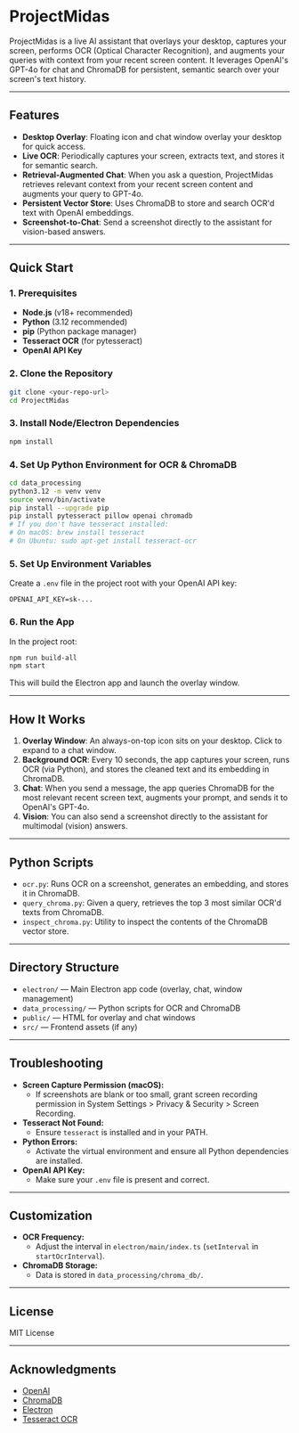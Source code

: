 # ProjectMidas

ProjectMidas is a live AI assistant that overlays your desktop, captures your screen, performs OCR (Optical Character Recognition), and augments your queries with context from your recent screen content. It leverages OpenAI's GPT-4o for chat and ChromaDB for persistent, semantic search over your screen's text history.

---

## Features

- **Desktop Overlay**: Floating icon and chat window overlay your desktop for quick access.
- **Live OCR**: Periodically captures your screen, extracts text, and stores it for semantic search.
- **Retrieval-Augmented Chat**: When you ask a question, ProjectMidas retrieves relevant context from your recent screen content and augments your query to GPT-4o.
- **Persistent Vector Store**: Uses ChromaDB to store and search OCR'd text with OpenAI embeddings.
- **Screenshot-to-Chat**: Send a screenshot directly to the assistant for vision-based answers.

---

## Quick Start

### 1. Prerequisites

- **Node.js** (v18+ recommended)
- **Python** (3.12 recommended)
- **pip** (Python package manager)
- **Tesseract OCR** (for pytesseract)
- **OpenAI API Key**

### 2. Clone the Repository

```bash
git clone <your-repo-url>
cd ProjectMidas
```

### 3. Install Node/Electron Dependencies

```bash
npm install
```

### 4. Set Up Python Environment for OCR & ChromaDB

```bash
cd data_processing
python3.12 -m venv venv
source venv/bin/activate
pip install --upgrade pip
pip install pytesseract pillow openai chromadb
# If you don't have tesseract installed:
# On macOS: brew install tesseract
# On Ubuntu: sudo apt-get install tesseract-ocr
```

### 5. Set Up Environment Variables

Create a `.env` file in the project root with your OpenAI API key:

```
OPENAI_API_KEY=sk-...
```

### 6. Run the App

In the project root:

```bash
npm run build-all
npm start
```

This will build the Electron app and launch the overlay window.

---

## How It Works

1. **Overlay Window**: An always-on-top icon sits on your desktop. Click to expand to a chat window.
2. **Background OCR**: Every 10 seconds, the app captures your screen, runs OCR (via Python), and stores the cleaned text and its embedding in ChromaDB.
3. **Chat**: When you send a message, the app queries ChromaDB for the most relevant recent screen text, augments your prompt, and sends it to OpenAI's GPT-4o.
4. **Vision**: You can also send a screenshot directly to the assistant for multimodal (vision) answers.

---

## Python Scripts

- `ocr.py`: Runs OCR on a screenshot, generates an embedding, and stores it in ChromaDB.
- `query_chroma.py`: Given a query, retrieves the top 3 most similar OCR'd texts from ChromaDB.
- `inspect_chroma.py`: Utility to inspect the contents of the ChromaDB vector store.

---

## Directory Structure

- `electron/` — Main Electron app code (overlay, chat, window management)
- `data_processing/` — Python scripts for OCR and ChromaDB
- `public/` — HTML for overlay and chat windows
- `src/` — Frontend assets (if any)

---

## Troubleshooting

- **Screen Capture Permission (macOS):**
  - If screenshots are blank or too small, grant screen recording permission in System Settings > Privacy & Security > Screen Recording.
- **Tesseract Not Found:**
  - Ensure `tesseract` is installed and in your PATH.
- **Python Errors:**
  - Activate the virtual environment and ensure all Python dependencies are installed.
- **OpenAI API Key:**
  - Make sure your `.env` file is present and correct.

---

## Customization

- **OCR Frequency:**
  - Adjust the interval in `electron/main/index.ts` (`setInterval` in `startOcrInterval`).
- **ChromaDB Storage:**
  - Data is stored in `data_processing/chroma_db/`.

---

## License

MIT License

---

## Acknowledgments

- [OpenAI](https://openai.com/)
- [ChromaDB](https://www.trychroma.com/)
- [Electron](https://www.electronjs.org/)
- [Tesseract OCR](https://github.com/tesseract-ocr/tesseract)
